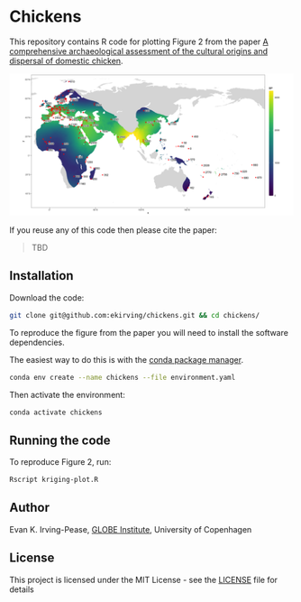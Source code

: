 # Chickens
This repository contains R code for plotting Figure 2 from 
the paper [A comprehensive archaeological assessment of the cultural origins and dispersal of domestic chicken]().

![Figure 2](./figure/Figure_2.png?raw=true)

If you reuse any of this code then please cite the paper:
> TBD

## Installation
Download the code: 
```bash
git clone git@github.com:ekirving/chickens.git && cd chickens/
```
To reproduce the figure from the paper you will need to install the software dependencies.

The easiest way to do this is with the [conda package manager](https://docs.conda.io/en/latest/).

```bash
conda env create --name chickens --file environment.yaml
```

Then activate the environment:
```bash
conda activate chickens
```

## Running the code

To reproduce Figure 2, run:

```bash
Rscript kriging-plot.R 
```

## Author

Evan K. Irving-Pease, [GLOBE Institute](https://globe.ku.dk/), University of Copenhagen 

## License

This project is licensed under the MIT License - see the [LICENSE](LICENSE) file for details
